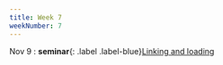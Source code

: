 ```yaml
---
title: Week 7
weekNumber: 7
---
```


Nov 9
: **seminar**{: .label .label-blue}[Linking and loading](/ics-fa22/assets/slides/7-linking.pptx)
